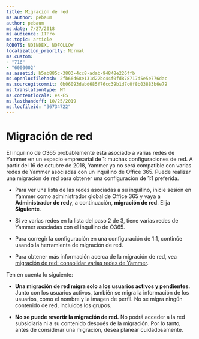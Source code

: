 ```yaml
---
title: Migración de red
ms.author: pebaum
author: pebaum
ms.date: 7/27/2018
ms.audience: ITPro
ms.topic: article
ROBOTS: NOINDEX, NOFOLLOW
localization_priority: Normal
ms.custom:
- "716"
- "6000002"
ms.assetid: b5ab885c-3803-4cc8-adab-94848e226ffb
ms.openlocfilehash: 2fb66d68e131d22bc44f0fd878717d5e5e776dac
ms.sourcegitcommit: 0b06093dabd685f76cc39b1d7c0f8b03883b6e79
ms.translationtype: MT
ms.contentlocale: es-ES
ms.lasthandoff: 10/25/2019
ms.locfileid: "36734722"
---
```

# <a name="network-migration"></a>Migración de red

El inquilino de O365 probablemente está asociado a varias redes de Yammer en un espacio empresarial de 1: muchas configuraciones de red. A partir del 16 de octubre de 2018, Yammer ya no será compatible con varias redes de Yammer asociadas con un inquilino de Office 365. Puede realizar una migración de red para obtener una configuración de 1:1 preferida.
  
- Para ver una lista de las redes asociadas a su inquilino, inicie sesión en Yammer como administrador global de Office 365 y vaya a **Administrador de red**y, a continuación, **migración de red**. Elija **Siguiente**.

- Si ve varias redes en la lista del paso 2 de 3, tiene varias redes de Yammer asociadas con el inquilino de O365.

- Para corregir la configuración en una configuración de 1:1, continúe usando la herramienta de migración de red.

- Para obtener más información acerca de la migración de red, vea [migración de red: consolidar varias redes de Yammer](https://docs.microsoft.com/yammer/configure-your-yammer-network/consolidate-multiple-yammer-networks).

Ten en cuenta lo siguiente:
  
- **Una migración de red migra solo a los usuarios activos y pendientes.** Junto con los usuarios activos, también se migra la información de los usuarios, como el nombre y la imagen de perfil. No se migra ningún contenido de red, incluidos los grupos.

- **No se puede revertir la migración de red.** No podrá acceder a la red subsidiaria ni a su contenido después de la migración. Por lo tanto, antes de considerar una migración, desea planear cuidadosamente.

